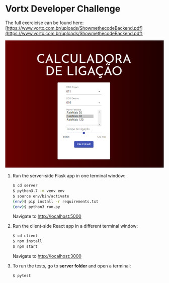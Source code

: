 # Vortx Developer Challenge
The full exercicise can be found here: [https://www.vortx.com.br/uploads/ShowmethecodeBackend.pdf](https://www.vortx.com.br/uploads/ShowmethecodeBackend.pdf) <br>

![alt text](screenshot.png)

1. Run the server-side Flask app in one terminal window:

    ```sh
    $ cd server
    $ python3.7 -m venv env
    $ source env/bin/activate
    (env)$ pip install -r requirements.txt
    (env)$ python3 run.py
    ```

    Navigate to [http://localhost:5000](http://localhost:5000)

2. Run the client-side React app in a different terminal window:

    ```sh
    $ cd client
    $ npm install
    $ npm start
    ```

    Navigate to [http://localhost:3000](http://localhost:3000)
    
3. To run the tests, go to **server folder** and open a terminal:

    ```sh
    $ pytest
    ```
